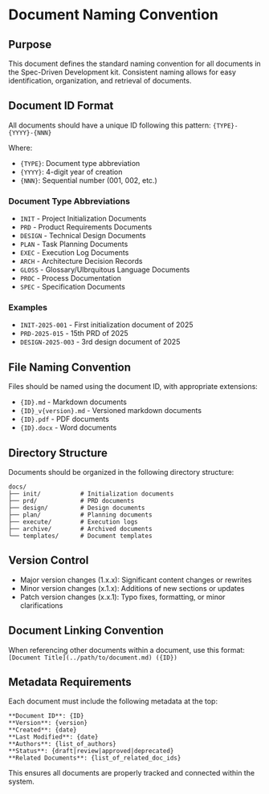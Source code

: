 # Document Naming Convention

## Purpose
This document defines the standard naming convention for all documents in the Spec-Driven Development kit. Consistent naming allows for easy identification, organization, and retrieval of documents.

## Document ID Format
All documents should have a unique ID following this pattern:
`{TYPE}-{YYYY}-{NNN}`

Where:
- `{TYPE}`: Document type abbreviation
- `{YYYY}`: 4-digit year of creation
- `{NNN}`: Sequential number (001, 002, etc.)

### Document Type Abbreviations
- `INIT` - Project Initialization Documents
- `PRD` - Product Requirements Documents
- `DESIGN` - Technical Design Documents
- `PLAN` - Task Planning Documents
- `EXEC` - Execution Log Documents
- `ARCH` - Architecture Decision Records
- `GLOSS` - Glossary/Ulbrquitous Language Documents
- `PROC` - Process Documentation
- `SPEC` - Specification Documents

### Examples
- `INIT-2025-001` - First initialization document of 2025
- `PRD-2025-015` - 15th PRD of 2025
- `DESIGN-2025-003` - 3rd design document of 2025

## File Naming Convention
Files should be named using the document ID, with appropriate extensions:
- `{ID}.md` - Markdown documents
- `{ID}_v{version}.md` - Versioned markdown documents
- `{ID}.pdf` - PDF documents
- `{ID}.docx` - Word documents

## Directory Structure
Documents should be organized in the following directory structure:
```
docs/
├── init/           # Initialization documents
├── prd/            # PRD documents
├── design/         # Design documents
├── plan/           # Planning documents
├── execute/        # Execution logs
├── archive/        # Archived documents
└── templates/      # Document templates
```

## Version Control
- Major version changes (1.x.x): Significant content changes or rewrites
- Minor version changes (x.1.x): Additions of new sections or updates
- Patch version changes (x.x.1): Typo fixes, formatting, or minor clarifications

## Document Linking Convention
When referencing other documents within a document, use this format:
`[Document Title](../path/to/document.md) ({ID})`

## Metadata Requirements
Each document must include the following metadata at the top:
```
**Document ID**: {ID}
**Version**: {version}
**Created**: {date}
**Last Modified**: {date}
**Authors**: {list_of_authors}
**Status**: {draft|review|approved|deprecated}
**Related Documents**: {list_of_related_doc_ids}
```

This ensures all documents are properly tracked and connected within the system.